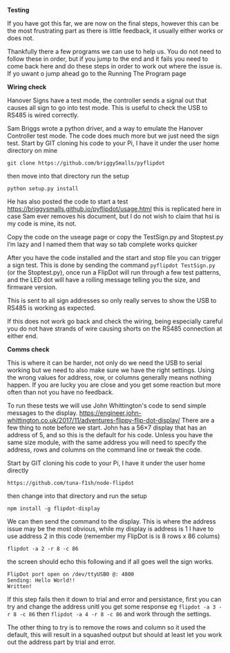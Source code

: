 **Testing**

If you have got this far, we are now on the final steps, however this can be the most frustrating part as there is little feedback, it usually either works or does not.

Thankfully there a few programs we can use to help us.  You do not need to follow these in order, but if you jump to the end and it fails you need to come back here and do these steps in order to work out where the issue is.  If yo uwant o jump ahead go to the Running The Program page

**Wiring check**

Hanover Signs have a test mode, the controller sends a signal out that causes all sign to go into test mode.  This is useful to check the USB to RS485 is wired correctly.  

Sam Briggs wrote a python driver, and a way to emulate the Hanover Controller test mode.  The code does much more but we just need the sign test.  Start by GIT cloning his code to your Pi, I have it under the user home directory on mine

`git clone https://github.com/briggySmalls/pyflipdot`

then move into that directory run the setup 

`python setup.py install`

He has also posted the code to start a test  https://briggysmalls.github.io/pyflipdot/usage.html  this is replicated here in case Sam ever removes his document, but I do not wish to claim that hsi is my code is mine, its not.

Copy the code on the useage page or copy the TestSign.py and Stoptest.py   I’m lazy and I named them that way so tab complete works quicker

After you have the code installed and the start and stop file you can trigger a sign test.  This is done by sending the command `pyflipdot TestSign.py`  (or the Stoptest.py), once run  a FlipDot will run through a few test patterns, and the LED dot will have a rolling message telling you the size, and firmware version.  

This is sent to all sign addresses so only really serves to show the USB to RS485 is working as expected.

If this does not work go back and check the wiring, being especially careful you do not have strands of wire causing shorts on the RS485 connection at either end.


**Comms check**

This is where it can be harder, not only do we need the USB to serial working but we need to also make sure we have the right settings.  Using the wrong values for address, row, or columns generally means nothing happen.  If you are lucky you are close and you get some reaction but more often than not you have no feedback.

To run these tests we will use   John Whittington's code to send simple messages to the display.  https://engineer.john-whittington.co.uk/2017/11/adventures-flippy-flip-dot-display/
There are a few thing to note before we start.  John has a 56×7 display that has an address of 5, and so this is the default for his code.   Unless you have the same size module, with the same address you will need to specify the address, rows and columns on the command line or tweak the code.

Start by GIT cloning his code to your Pi, I have it under the user home directly 

`https://github.com/tuna-f1sh/node-flipdot`

then change into that directory and run the setup 

`npm install -g flipdot-display`

We can then send the command to the display.   This is where the address issue may be the most obvious, while my display is address is 1 I have to use address 2 in this code (remember my FlipDot is is 8 rows x 86 colums) 

`flipdot -a 2 -r 8 -c 86`

the screen should echo this following and if all goes well the sign works.

```
FlipDot port open on /dev/ttyUSB0 @: 4800
Sending: Hello World!!
Written!
```

If this step fails then it down to trial and error and persistance, first you can try and change the address unitl you get some response  eg `flipdot -a 3 -r 8 -c 86` then `flipdot -a 4 -r 8 -c 86` and work through the settings.

The other thing to try is to remove the rows and column so it used the default, this will result in a squashed output but should at least let you work out the address part by trial and error.


